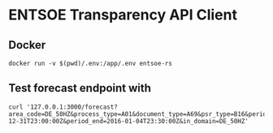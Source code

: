 
# ENTSOE Transparency API Client

## Docker

```shell
docker run -v $(pwd)/.env:/app/.env entsoe-rs 
```

## Test forecast endpoint with

```shell
curl '127.0.0.1:3000/forecast?area_code=DE_50HZ&process_type=A01&document_type=A69&psr_type=B16&period_start=2015-12-31T23:00:00Z&period_end=2016-01-04T23:30:00Z&in_domain=DE_50HZ'
```
